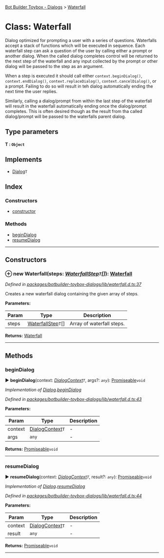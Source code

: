 [Bot Builder Toybox - Dialogs](../README.md) > [Waterfall](../classes/botbuilder_toybox_dialogs.waterfall.md)



# Class: Waterfall


Dialog optimized for prompting a user with a series of questions. Waterfalls accept a stack of functions which will be executed in sequence. Each waterfall step can ask a question of the user by calling either a prompt or another dialog. When the called dialog completes control will be returned to the next step of the waterfall and any input collected by the prompt or other dialog will be passed to the step as an argument.

When a step is executed it should call either `context.beginDialog()`, `context.endDialog()`, `context.replaceDialog()`, `context.cancelDialog()`, or a prompt. Failing to do so will result in teh dialog automatically ending the next time the user replies.

Similarly, calling a dialog/prompt from within the last step of the waterfall will result in the waterfall automatically ending once the dialog/prompt completes. This is often desired though as the result from tha called dialog/prompt will be passed to the waterfalls parent dialog.

## Type parameters
#### T :  `Object`
## Implements

* [Dialog](../interfaces/botbuilder_toybox_dialogs.dialog.md)`T`

## Index

### Constructors

* [constructor](botbuilder_toybox_dialogs.waterfall.md#constructor)


### Methods

* [beginDialog](botbuilder_toybox_dialogs.waterfall.md#begindialog)
* [resumeDialog](botbuilder_toybox_dialogs.waterfall.md#resumedialog)



---
## Constructors
<a id="constructor"></a>


### ⊕ **new Waterfall**(steps: *[WaterfallStep](../#waterfallstep)`T`[]*): [Waterfall](botbuilder_toybox_dialogs.waterfall.md)


*Defined in [packages/botbuilder-toybox-dialogs/lib/waterfall.d.ts:37](https://github.com/Stevenic/botbuilder-toybox/blob/d4a3180/packages/botbuilder-toybox-dialogs/lib/waterfall.d.ts#L37)*



Creates a new waterfall dialog containing the given array of steps.


**Parameters:**

| Param | Type | Description |
| ------ | ------ | ------ |
| steps | [WaterfallStep](../#waterfallstep)`T`[]   |  Array of waterfall steps. |





**Returns:** [Waterfall](botbuilder_toybox_dialogs.waterfall.md)

---


## Methods
<a id="begindialog"></a>

###  beginDialog

► **beginDialog**(context: *[DialogContext](../interfaces/botbuilder_toybox_dialogs.dialogcontext.md)`T`*, args?: *`any`*): [Promiseable]()`void`



*Implementation of [Dialog](../interfaces/botbuilder_toybox_dialogs.dialog.md).[beginDialog](../interfaces/botbuilder_toybox_dialogs.dialog.md#begindialog)*

*Defined in [packages/botbuilder-toybox-dialogs/lib/waterfall.d.ts:43](https://github.com/Stevenic/botbuilder-toybox/blob/d4a3180/packages/botbuilder-toybox-dialogs/lib/waterfall.d.ts#L43)*



**Parameters:**

| Param | Type | Description |
| ------ | ------ | ------ |
| context | [DialogContext](../interfaces/botbuilder_toybox_dialogs.dialogcontext.md)`T`   |  - |
| args | `any`   |  - |





**Returns:** [Promiseable]()`void`





___

<a id="resumedialog"></a>

###  resumeDialog

► **resumeDialog**(context: *[DialogContext](../interfaces/botbuilder_toybox_dialogs.dialogcontext.md)`T`*, result?: *`any`*): [Promiseable]()`void`



*Implementation of [Dialog](../interfaces/botbuilder_toybox_dialogs.dialog.md).[resumeDialog](../interfaces/botbuilder_toybox_dialogs.dialog.md#resumedialog)*

*Defined in [packages/botbuilder-toybox-dialogs/lib/waterfall.d.ts:44](https://github.com/Stevenic/botbuilder-toybox/blob/d4a3180/packages/botbuilder-toybox-dialogs/lib/waterfall.d.ts#L44)*



**Parameters:**

| Param | Type | Description |
| ------ | ------ | ------ |
| context | [DialogContext](../interfaces/botbuilder_toybox_dialogs.dialogcontext.md)`T`   |  - |
| result | `any`   |  - |





**Returns:** [Promiseable]()`void`





___


